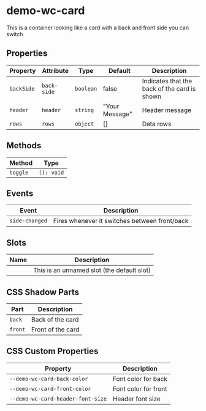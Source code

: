 # demo-wc-card

This is a container looking like a card with a back and front side you can switch

## Properties

| Property   | Attribute   | Type      | Default        | Description                                  |
|------------|-------------|-----------|----------------|----------------------------------------------|
| `backSide` | `back-side` | `boolean` | false          | Indicates that the back of the card is shown |
| `header`   | `header`    | `string`  | "Your Message" | Header message                               |
| `rows`     | `rows`      | `object`  | []             | Data rows                                    |

## Methods

| Method   | Type       |
|----------|------------|
| `toggle` | `(): void` |

## Events

| Event          | Description                                   |
|----------------|-----------------------------------------------|
| `side-changed` | Fires whenever it switches between front/back |

## Slots

| Name | Description                                |
|------|--------------------------------------------|
|      | This is an unnamed slot (the default slot) |

## CSS Shadow Parts

| Part    | Description       |
|---------|-------------------|
| `back`  | Back of the card  |
| `front` | Front of the card |

## CSS Custom Properties

| Property                          | Description          |
|-----------------------------------|----------------------|
| `--demo-wc-card-back-color`       | Font color for back  |
| `--demo-wc-card-front-color`      | Font color for front |
| `--demo-wc-card-header-font-size` | Header font size     |
